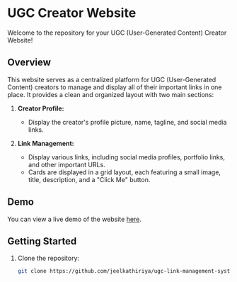# UGC Creator Website

Welcome to the repository for your UGC (User-Generated Content) Creator Website!

## Overview

This website serves as a centralized platform for UGC (User-Generated Content) creators to manage and display all of their important links in one place. It provides a clean and organized layout with two main sections:

1. **Creator Profile:**
   - Display the creator's profile picture, name, tagline, and social media links.

2. **Link Management:**
   - Display various links, including social media profiles, portfolio links, and other important URLs.
   - Cards are displayed in a grid layout, each featuring a small image, title, description, and a "Click Me" button.

## Demo

You can view a live demo of the website [here](#).

## Getting Started

1. Clone the repository:

   ```bash
   git clone https://github.com/jeelkathiriya/ugc-link-management-system
